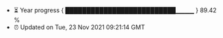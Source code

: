 - ⏳ Year progress { ██████████████████████████▁▁▁▁ } 89.42 %
- ⏰ Updated on Tue, 23 Nov 2021 09:21:14 GMT

